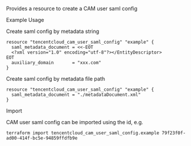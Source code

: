 Provides a resource to create a CAM user saml config

Example Usage

Create saml config by metadata string

```hcl
resource "tencentcloud_cam_user_saml_config" "example" {
  saml_metadata_document = <<-EOT
  <?xml version="1.0" encoding="utf-8"?></EntityDescriptor>
EOT
  auxiliary_domain       = "xxx.com"
}
```

Create saml config by metadata file path

```hcl
resource "tencentcloud_cam_user_saml_config" "example" {
  saml_metadata_document = "./metadataDocument.xml"
}
```

Import

CAM user saml config can be imported using the id, e.g.

```
terraform import tencentcloud_cam_user_saml_config.example 79f23f0f-ad00-414f-bc5e-94859ffdfb9e
```